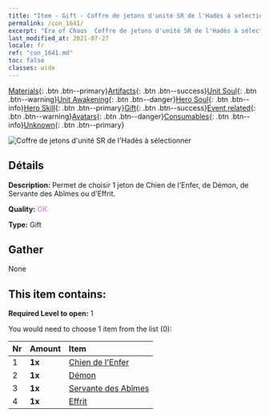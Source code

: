 ```yaml
---
title: "Item - Gift - Coffre de jetons d'unité SR de l'Hadès à sélectionner"
permalink: /con_1641/
excerpt: "Era of Chaos  Coffre de jetons d'unité SR de l'Hadès à sélectionner"
last_modified_at: 2021-07-27
locale: fr
ref: "con_1641.md"
toc: false
classes: wide
---
```

 [Materials](/ItemsFR/){: .btn .btn--primary}[Artifacts](/ItemsFR/Artifacts/){: .btn .btn--success}[Unit Soul](/ItemsFR/UnitSoul/){: .btn .btn--warning}[Unit Awakening](/ItemsFR/UnitAwakening/){: .btn .btn--danger}[Hero Soul](/ItemsFR/HeroSoul/){: .btn .btn--info}[Hero Skill](/ItemsFR/HeroSkill/){: .btn .btn--primary}[Gift](/ItemsFR/Gift/){: .btn .btn--success}[Event related](/ItemsFR/Events/){: .btn .btn--warning}[Avatars](/ItemsFR/Avatars/){: .btn .btn--danger}[Consumables](/ItemsFR/Consumables/){: .btn .btn--info}[Unknown](/ItemsFR/Unknown/){: .btn .btn--primary}

 ![Coffre de jetons d'unité SR de l'Hadès à sélectionner](/images/t/i_907257.png)

## Détails
 **Description:** Permet de choisir 1 jeton de Chien de l'Enfer, de Démon, de Servante des Abîmes ou d'Effrit.

 **Quality:** <span style="color: #DA70D6">OK</span>

 **Type:** Gift

## Gather

  None

## This item contains:

 **Required Level to open:** 1

 You would need to choose 1 item from the list (0):

  | Nr | Amount |     Item    |
  |:---|:-------|:------------|
  | 1 |  **1x** | [Chien de l'Enfer](/ItemsFR/unt_228/) |  | 
  | 2 |  **1x** | [Démon](/ItemsFR/unt_229/) |  | 
  | 3 |  **1x** | [Servante des Abîmes](/ItemsFR/unt_230/) |  | 
  | 4 |  **1x** | [Effrit](/ItemsFR/unt_231/) |  | 
